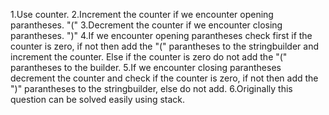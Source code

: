 1.Use counter.
2.Increment the counter if we encounter opening parantheses. "("
3.Decrement the counter if we encounter closing parantheses. ")"
4.If we encounter opening parantheses check first if the counter is zero, if not then add the "(" parantheses to the stringbuilder and increment the counter. Else if the counter is zero do not add the "(" parantheses to the builder.
5.If we encounter closing parantheses decrement the counter and check if the counter is zero, if not then add the ")" parantheses to the stringbuilder, else do not add.
6.Originally this question can be solved easily using stack.